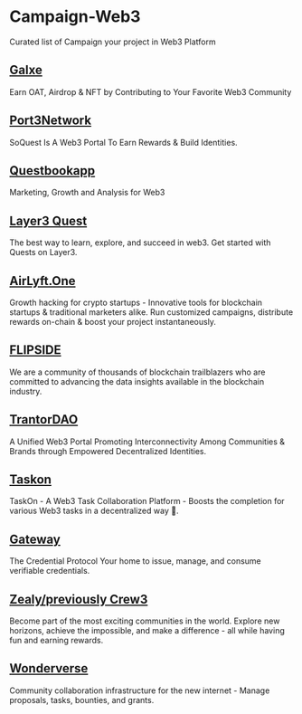 # Campaign-Web3
Curated list of Campaign your project in Web3 Platform 


## [Galxe](https://galxe.com/campaigns)
Earn OAT, Airdrop & NFT by Contributing to Your Favorite Web3 Community


## [Port3Network](https://soquest.xyz/campaign)
SoQuest Is A Web3 Portal To Earn Rewards & Build Identities.


## [Questbookapp](https://app.questn.com/explore)
Marketing, Growth and Analysis for Web3
 
  
## [Layer3 Quest](https://layer3.xyz/quests)
The best way to learn, explore, and succeed in web3. Get started with Quests on Layer3.


## [AirLyft.One](https://apps.airlyft.one)
Growth hacking for crypto startups - Innovative tools for blockchain startups & traditional marketers alike. Run customized campaigns, distribute rewards on-chain & boost your project instantaneously.

 
 ## [FLIPSIDE](https://earn.flipsidecrypto.xyz)
We are a community of thousands of blockchain trailblazers who are committed to advancing the data insights available in the blockchain industry.
 
 
 ## [TrantorDAO](https://trantor.xyz)
 A Unified Web3 Portal Promoting Interconnectivity Among Communities & Brands through Empowered Decentralized Identities.
 
 
 ## [Taskon](https://taskon.xyz)
TaskOn - A Web3 Task Collaboration Platform - Boosts the completion for various Web3 tasks in a decentralized way 🤝.


## [Gateway](https://www.mygateway.xyz)
The Credential Protocol Your home to issue, manage, and consume verifiable credentials.


## [Zealy/previously Crew3](https://zealy.io)
Become part of the most exciting communities in the world. Explore new horizons, achieve the impossible, and make a difference - all while having fun and earning rewards.


## [Wonderverse](https://www.wonderverse.xyz)
Community collaboration infrastructure for the new internet - Manage proposals, tasks, bounties, and grants.



